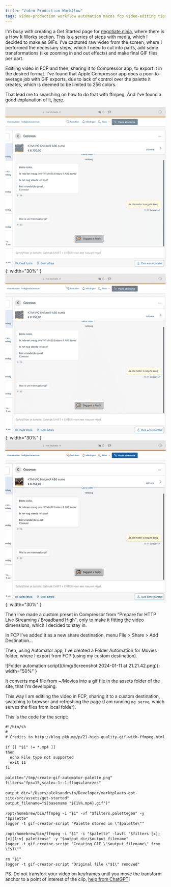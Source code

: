 ```yaml
---
title: "Video Production Workflow"
tags: video-production workflow automation macos fcp video-editing tips getting-started site-dev
---
```


I'm busy with creating a Get Started page for [negotiate.ninja](https://negotiate.ninja/), where there is a How It Works section.
This is a series of steps with media, which I decided to make as GIFs. I've captured raw video from the screen, where I performed the
necessary steps, which I need to cut into parts, add some transformations (like zooming in and out effects) and make final GIF files
per part.

Editiing video in FCP and then, sharing it to Compressor app, to export it in the desired format. I've found that Apple 
Compressor app does a poor-to-average job with GIF exports, due to lack of control over the palette it creates, which is deemed to be
limited to 256 colors.

That lead me to searching on how to do that with ffmpeg. And I've found a good explanation of it,
[here](http://blog.pkh.me/p/21-high-quality-gif-with-ffmpeg.html).

![compressed gif with global palette](/img/compressor-result-with-global-palette.gif){: width="30%" }
![compressed gif with local palette](/img/compressor-result-with-local-palette.gif){: width="30%" }
![ffmpeg'd gif with created palette](/img/ffmpeg-result-with-created-palette.gif){: width="30%" }

Then I've made a custom preset in Compressor from "Prepare for HTTP Live Streaming / Broadband High", only to make it fitting the video
dimensions, which I decided to stay in.

In FCP I've added it as a new share destination, menu File > Share > Add Destination...

Then, using Automator app, I've created a Folder Automation for Movies folder, where I export from FCP (using my custom destination).

![Folder automation script](/img/Screenshot 2024-01-11 at 21.21.42.png){: width="50%" }

It converts mp4 file from ~/Movies into a gif file in the assets folder of the site, that I'm developing.

This way I am editiing the video in FCP, sharing it to a custom destination, switching to browser and refreshing the page (I am running
`ng serve`, which serves the files from local folder).

This is the code for the script:

```
#!/bin/sh
#
# Credits to http://blog.pkh.me/p/21-high-quality-gif-with-ffmpeg.html

if [[ "$1" != *.mp4 ]]
then
  echo File type not supported
  exit 11
fi

palette="/tmp/create-gif-automator-palette.png"
filters="fps=15,scale=-1:-1:flags=lanczos"

output_dir="/Users/aleksandrvin/Developer/marktplaats-gpt-site/src/assets/get-started"
output_filename="$(basename "${1%%.mp4}.gif")"

/opt/homebrew/bin/ffmpeg -i "$1" -vf "$filters,palettegen" -y "$palette"
logger -t gif-creator-script "Palette stored in \"$palette\""

/opt/homebrew/bin/ffmpeg -i "$1" -i "$palette" -lavfi "$filters [x]; [x][1:v] paletteuse" -y "$output_dir/$output_filename"
logger -t gif-creator-script "Creating GIF \"$output_filename\" from \"$1\""

rm "$1"
logger -t gif-creator-script "Original file \"$1\" removed"
```

PS. Do not transfort your video on keyframes until you move the transform anchor to a point of interest of the clip,
[help from ChatGPT](https://chat.openai.com/share/6aad8103-b56b-4031-9cea-75d769c503cf)!